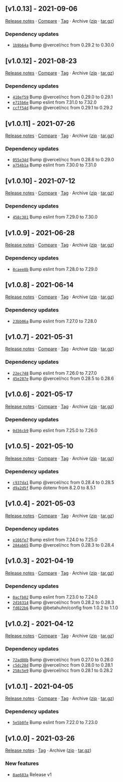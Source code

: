 ## [v1.0.13] - 2021-09-06

[Release notes](https://github.com/BetaHuhn/node-starter/releases/tag/v1.0.13) · [Compare](https://github.com/BetaHuhn/node-starter/compare/v1.0.12...v1.0.13) · [Tag](https://github.com/BetaHuhn/node-starter/tree/v1.0.13) · Archive ([zip](https://github.com/BetaHuhn/node-starter/archive/v1.0.13.zip) · [tar.gz](https://github.com/BetaHuhn/node-starter/archive/v1.0.13.tar.gz))

### Dependency updates

- [`1b9b64a`](https://github.com/BetaHuhn/node-starter/commit/1b9b64a)  Bump @vercel/ncc from 0.29.2 to 0.30.0

## [v1.0.12] - 2021-08-23

[Release notes](https://github.com/BetaHuhn/node-starter/releases/tag/v1.0.12) · [Compare](https://github.com/BetaHuhn/node-starter/compare/v1.0.11...v1.0.12) · [Tag](https://github.com/BetaHuhn/node-starter/tree/v1.0.12) · Archive ([zip](https://github.com/BetaHuhn/node-starter/archive/v1.0.12.zip) · [tar.gz](https://github.com/BetaHuhn/node-starter/archive/v1.0.12.tar.gz))

### Dependency updates

- [`410ef59`](https://github.com/BetaHuhn/node-starter/commit/410ef59)  Bump @vercel/ncc from 0.29.0 to 0.29.1
- [`e715b6e`](https://github.com/BetaHuhn/node-starter/commit/e715b6e)  Bump eslint from 7.31.0 to 7.32.0
- [`ccff54d`](https://github.com/BetaHuhn/node-starter/commit/ccff54d)  Bump @vercel/ncc from 0.29.1 to 0.29.2

## [v1.0.11] - 2021-07-26

[Release notes](https://github.com/BetaHuhn/node-starter/releases/tag/v1.0.11) · [Compare](https://github.com/BetaHuhn/node-starter/compare/v1.0.10...v1.0.11) · [Tag](https://github.com/BetaHuhn/node-starter/tree/v1.0.11) · Archive ([zip](https://github.com/BetaHuhn/node-starter/archive/v1.0.11.zip) · [tar.gz](https://github.com/BetaHuhn/node-starter/archive/v1.0.11.tar.gz))

### Dependency updates

- [`055e34d`](https://github.com/BetaHuhn/node-starter/commit/055e34d)  Bump @vercel/ncc from 0.28.6 to 0.29.0
- [`a754b1a`](https://github.com/BetaHuhn/node-starter/commit/a754b1a)  Bump eslint from 7.30.0 to 7.31.0

## [v1.0.10] - 2021-07-12

[Release notes](https://github.com/BetaHuhn/node-starter/releases/tag/v1.0.10) · [Compare](https://github.com/BetaHuhn/node-starter/compare/v1.0.9...v1.0.10) · [Tag](https://github.com/BetaHuhn/node-starter/tree/v1.0.10) · Archive ([zip](https://github.com/BetaHuhn/node-starter/archive/v1.0.10.zip) · [tar.gz](https://github.com/BetaHuhn/node-starter/archive/v1.0.10.tar.gz))

### Dependency updates

- [`458c381`](https://github.com/BetaHuhn/node-starter/commit/458c381)  Bump eslint from 7.29.0 to 7.30.0

## [v1.0.9] - 2021-06-28

[Release notes](https://github.com/BetaHuhn/node-starter/releases/tag/v1.0.9) · [Compare](https://github.com/BetaHuhn/node-starter/compare/v1.0.8...v1.0.9) · [Tag](https://github.com/BetaHuhn/node-starter/tree/v1.0.9) · Archive ([zip](https://github.com/BetaHuhn/node-starter/archive/v1.0.9.zip) · [tar.gz](https://github.com/BetaHuhn/node-starter/archive/v1.0.9.tar.gz))

### Dependency updates

- [`8caee8b`](https://github.com/BetaHuhn/node-starter/commit/8caee8b)  Bump eslint from 7.28.0 to 7.29.0

## [v1.0.8] - 2021-06-14

[Release notes](https://github.com/BetaHuhn/node-starter/releases/tag/v1.0.8) · [Compare](https://github.com/BetaHuhn/node-starter/compare/v1.0.7...v1.0.8) · [Tag](https://github.com/BetaHuhn/node-starter/tree/v1.0.8) · Archive ([zip](https://github.com/BetaHuhn/node-starter/archive/v1.0.8.zip) · [tar.gz](https://github.com/BetaHuhn/node-starter/archive/v1.0.8.tar.gz))

### Dependency updates

- [`23bb06a`](https://github.com/BetaHuhn/node-starter/commit/23bb06a)  Bump eslint from 7.27.0 to 7.28.0

## [v1.0.7] - 2021-05-31

[Release notes](https://github.com/BetaHuhn/node-starter/releases/tag/v1.0.7) · [Compare](https://github.com/BetaHuhn/node-starter/compare/v1.0.6...v1.0.7) · [Tag](https://github.com/BetaHuhn/node-starter/tree/v1.0.7) · Archive ([zip](https://github.com/BetaHuhn/node-starter/archive/v1.0.7.zip) · [tar.gz](https://github.com/BetaHuhn/node-starter/archive/v1.0.7.tar.gz))

### Dependency updates

- [`22ec748`](https://github.com/BetaHuhn/node-starter/commit/22ec748)  Bump eslint from 7.26.0 to 7.27.0
- [`45e287e`](https://github.com/BetaHuhn/node-starter/commit/45e287e)  Bump @vercel/ncc from 0.28.5 to 0.28.6

## [v1.0.6] - 2021-05-17

[Release notes](https://github.com/BetaHuhn/node-starter/releases/tag/v1.0.6) · [Compare](https://github.com/BetaHuhn/node-starter/compare/v1.0.5...v1.0.6) · [Tag](https://github.com/BetaHuhn/node-starter/tree/v1.0.6) · Archive ([zip](https://github.com/BetaHuhn/node-starter/archive/v1.0.6.zip) · [tar.gz](https://github.com/BetaHuhn/node-starter/archive/v1.0.6.tar.gz))

### Dependency updates

- [`0d36cb9`](https://github.com/BetaHuhn/node-starter/commit/0d36cb9)  Bump eslint from 7.25.0 to 7.26.0

## [v1.0.5] - 2021-05-10

[Release notes](https://github.com/BetaHuhn/node-starter/releases/tag/v1.0.5) · [Compare](https://github.com/BetaHuhn/node-starter/compare/v1.0.4...v1.0.5) · [Tag](https://github.com/BetaHuhn/node-starter/tree/v1.0.5) · Archive ([zip](https://github.com/BetaHuhn/node-starter/archive/v1.0.5.zip) · [tar.gz](https://github.com/BetaHuhn/node-starter/archive/v1.0.5.tar.gz))

### Dependency updates

- [`c937da1`](https://github.com/BetaHuhn/node-starter/commit/c937da1)  Bump @vercel/ncc from 0.28.4 to 0.28.5
- [`d9a2d5f`](https://github.com/BetaHuhn/node-starter/commit/d9a2d5f)  Bump dotenv from 8.2.0 to 8.5.1

## [v1.0.4] - 2021-05-03

[Release notes](https://github.com/BetaHuhn/node-starter/releases/tag/v1.0.4) · [Compare](https://github.com/BetaHuhn/node-starter/compare/v1.0.3...v1.0.4) · [Tag](https://github.com/BetaHuhn/node-starter/tree/v1.0.4) · Archive ([zip](https://github.com/BetaHuhn/node-starter/archive/v1.0.4.zip) · [tar.gz](https://github.com/BetaHuhn/node-starter/archive/v1.0.4.tar.gz))

### Dependency updates

- [`e166fe7`](https://github.com/BetaHuhn/node-starter/commit/e166fe7)  Bump eslint from 7.24.0 to 7.25.0
- [`284ab65`](https://github.com/BetaHuhn/node-starter/commit/284ab65)  Bump @vercel/ncc from 0.28.3 to 0.28.4

## [v1.0.3] - 2021-04-19

[Release notes](https://github.com/BetaHuhn/node-starter/releases/tag/v1.0.3) · [Compare](https://github.com/BetaHuhn/node-starter/compare/v1.0.2...v1.0.3) · [Tag](https://github.com/BetaHuhn/node-starter/tree/v1.0.3) · Archive ([zip](https://github.com/BetaHuhn/node-starter/archive/v1.0.3.zip) · [tar.gz](https://github.com/BetaHuhn/node-starter/archive/v1.0.3.tar.gz))

### Dependency updates

- [`0acfb02`](https://github.com/BetaHuhn/node-starter/commit/0acfb02)  Bump eslint from 7.23.0 to 7.24.0
- [`2d16314`](https://github.com/BetaHuhn/node-starter/commit/2d16314)  Bump @vercel/ncc from 0.28.2 to 0.28.3
- [`fd022b6`](https://github.com/BetaHuhn/node-starter/commit/fd022b6)  Bump @betahuhn/config from 1.0.2 to 1.1.0

## [v1.0.2] - 2021-04-12

[Release notes](https://github.com/BetaHuhn/node-starter/releases/tag/v1.0.2) · [Compare](https://github.com/BetaHuhn/node-starter/compare/v1.0.1...v1.0.2) · [Tag](https://github.com/BetaHuhn/node-starter/tree/v1.0.2) · Archive ([zip](https://github.com/BetaHuhn/node-starter/archive/v1.0.2.zip) · [tar.gz](https://github.com/BetaHuhn/node-starter/archive/v1.0.2.tar.gz))

### Dependency updates

- [`72ad08b`](https://github.com/BetaHuhn/node-starter/commit/72ad08b)  Bump @vercel/ncc from 0.27.0 to 0.28.0
- [`c5dc28d`](https://github.com/BetaHuhn/node-starter/commit/c5dc28d)  Bump @vercel/ncc from 0.28.0 to 0.28.1
- [`258c5e9`](https://github.com/BetaHuhn/node-starter/commit/258c5e9)  Bump @vercel/ncc from 0.28.1 to 0.28.2

## [v1.0.1] - 2021-04-05

[Release notes](https://github.com/BetaHuhn/node-starter/releases/tag/v1.0.1) · [Compare](https://github.com/BetaHuhn/node-starter/compare/v1.0.0...v1.0.1) · [Tag](https://github.com/BetaHuhn/node-starter/tree/v1.0.1) · Archive ([zip](https://github.com/BetaHuhn/node-starter/archive/v1.0.1.zip) · [tar.gz](https://github.com/BetaHuhn/node-starter/archive/v1.0.1.tar.gz))

### Dependency updates

- [`5e5b0fe`](https://github.com/BetaHuhn/node-starter/commit/5e5b0fe)  Bump eslint from 7.22.0 to 7.23.0

## [v1.0.0] - 2021-03-26

[Release notes](https://github.com/BetaHuhn/node-starter/releases/tag/v1.0.0) · [Tag](https://github.com/BetaHuhn/node-starter/tree/v1.0.0) · Archive ([zip](https://github.com/BetaHuhn/node-starter/archive/v1.0.0.zip) · [tar.gz](https://github.com/BetaHuhn/node-starter/archive/v1.0.0.tar.gz))

### New features

- [`8ae683a`](https://github.com/BetaHuhn/node-starter/commit/8ae683a)  Release v1
